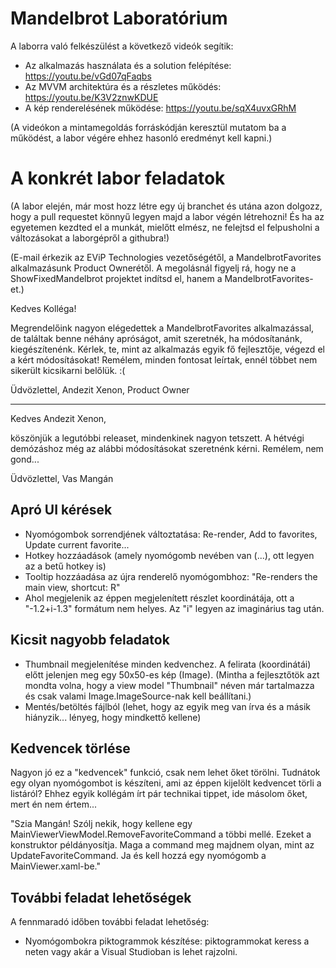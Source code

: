 # Mandelbrot Laboratórium

A laborra való felkészülést a következő videók segítik:

- Az alkalmazás használata és a solution felépítése: https://youtu.be/vGd07qFaqbs 
- Az MVVM architektúra és a részletes működés: https://youtu.be/K3V2znwKDUE
- A kép renderelésének működése: https://youtu.be/sqX4uvxGRhM

(A videókon a mintamegoldás forráskódján keresztül mutatom ba a működést, a labor végére ehhez hasonló eredményt kell kapni.)

# A konkrét labor feladatok

(A labor elején, már most hozz létre egy új branchet és utána azon dolgozz, hogy a pull requestet könnyű legyen majd a labor végén létrehozni! És ha az egyetemen kezdted el a munkát, mielőtt elmész, ne felejtsd el felpusholni a változásokat a laborgépről a githubra!)

(E-mail érkezik az EViP Technologies vezetőségétől, a MandelbrotFavorites alkalmazásunk Product Ownerétől. A megolásnál figyelj rá, hogy ne a ShowFixedMandelbrot projektet indítsd el, hanem a MandelbrotFavorites-et.)

Kedves Kolléga!

Megrendelőink nagyon elégedettek a MandelbrotFavorites alkalmazással, de találtak benne néhány apróságot, amit szeretnék, ha módosítanánk, kiegészítenénk.
Kérlek, te, mint az alkalmazás egyik fő fejlesztője, végezd el a kért módosításokat! Remélem, minden fontosat leírtak, ennél többet nem sikerült kicsikarni belőlük. :(

Üdvözlettel,
Andezit Xenon,
Product Owner

----------

Kedves Andezit Xenon,

köszönjük a legutóbbi releaset, mindenkinek nagyon tetszett. A hétvégi demózáshoz még az alábbi módosításokat szeretnénk kérni. Remélem, nem gond...

Üdvözlettel,
Vas Mangán

## Apró UI kérések

- Nyomógombok sorrendjének változtatása: Re-render, Add to favorites, Update current favorite...
- Hotkey hozzáadások (amely nyomógomb nevében van (...), ott legyen az a betű hotkey is)
- Tooltip hozzáadása az újra renderelő nyomógombhoz: "Re-renders the main view, shortcut: R"
- Ahol megjelenik az éppen megjelenített részlet koordinátája, ott a "-1.2+i-1.3" formátum nem helyes. Az "i" legyen az imaginárius tag után.

## Kicsit nagyobb feladatok

- Thumbnail megjelenítése minden kedvenchez. A felirata (koordinátái) előtt jelenjen meg egy 50x50-es kép (Image). (Mintha a fejlesztőtök azt mondta volna, hogy a view model "Thumbnail" néven már tartalmazza és csak valami Image.ImageSource-nak kell beállítani.)
- Mentés/betöltés fájlból (lehet, hogy az egyik meg van írva és a másik hiányzik... lényeg, hogy mindkettő kellene)

## Kedvencek törlése

Nagyon jó ez a "kedvencek" funkció, csak nem lehet őket törölni. Tudnátok egy olyan nyomógombot is készíteni, ami az éppen kijelölt kedvencet törli a listáról? Ehhez egyik kollégám írt pár technikai tippet, ide másolom őket, mert én nem értem...

"Szia Mangán! Szólj nekik, hogy kellene egy MainViewerViewModel.RemoveFavoriteCommand a többi mellé. Ezeket a konstruktor példányosítja. Maga a command meg majdnem olyan, mint az UpdateFavoriteCommand. Ja és kell hozzá egy nyomógomb a MainViewer.xaml-be."

## További feladat lehetőségek

A fennmaradó időben további feladat lehetőség:

- Nyomógombokra piktogrammok készítése: piktogrammokat keress a neten vagy akár a Visual Studioban is lehet rajzolni.
